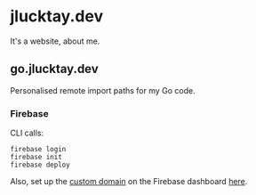 # jlucktay.dev

It's a website, about me.

## go.jlucktay.dev

Personalised remote import paths for my Go code.

### Firebase

CLI calls:

```shell
firebase login
firebase init
firebase deploy
```

Also, set up the [custom domain](https://support.google.com/firebase/answer/9137747) on the Firebase dashboard
[here](https://console.firebase.google.com/project/_/hosting/main).
